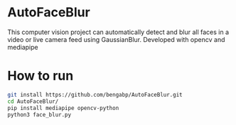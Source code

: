 # AutoFaceBlur

This computer vision project can automatically detect and blur all faces in a video or live camera feed using GaussianBlur.
Developed with opencv and mediapipe

# How to run
```bash
git install https://github.com/bengabp/AutoFaceBlur.git
cd AutoFaceBlur/
pip install mediapipe opencv-python
python3 face_blur.py
```
